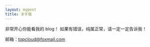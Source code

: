 ```yaml
---
layout: mypost
title: 关于我
---
```


非常开心你能看我的 blog！ 如果有错误，纯属正常，请一定一定告诉我！

邮箱：topcloud@foxmail.com
